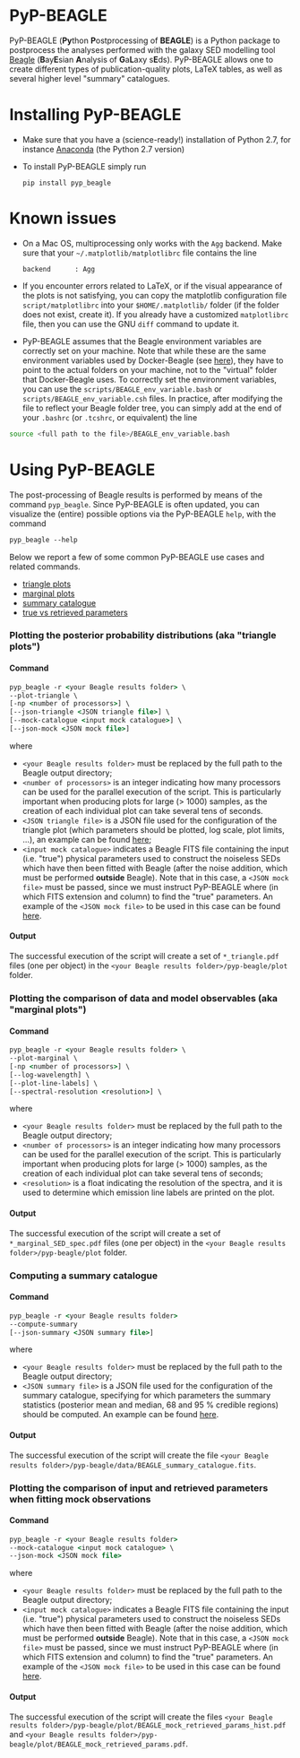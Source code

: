 # PyP-BEAGLE

PyP-BEAGLE (**Py**thon **P**ostprocessing of **BEAGLE**) is a Python package to postprocess the analyses performed with the galaxy SED modelling tool [Beagle](http://www.jacopochevallard.org/beagle/) (**B**ay**E**sian **A**nalysis of **G**a**L**axy s**E**ds). PyP-BEAGLE allows one to create different types of publication-quality plots, LaTeX tables, as well as several higher level "summary" catalogues.  

# Installing PyP-BEAGLE

* Make sure that you have a (science-ready!) installation of Python 2.7, for instance [Anaconda](https://www.continuum.io/downloads) (the Python 2.7 version)

* To install PyP-BEAGLE simply run
  ```
  pip install pyp_beagle
  ```

# Known issues

* On a Mac OS, multiprocessing only works with the ``Agg`` backend. Make sure that your ``~/.matplotlib/matplotlibrc`` file contains the line
  ```
  backend      : Agg
  ```

* If you encounter errors related to LaTeX, or if the visual appearance of the plots is not satisfying, you can copy the matplotlib configuration file ``script/matplotlibrc`` into your ``$HOME/.matplotlib/`` folder (if the folder does not exist, create it). If you already have a customized  ``matplotlibrc`` file, then you can use the GNU ``diff`` command to update it.

* PyP-BEAGLE assumes that the Beagle environment variables are correctly set on your machine. Note that while these are the same environment variables used by Docker-Beagle (see [here](https://github.com/jacopo-chevallard/BEAGLE-general/wiki#running-beagle)), they have to point to the actual folders on your machine, not to the "virtual" folder that Docker-Beagle uses. To correctly set the environment variables, you can use the ``scripts/BEAGLE_env_variable.bash`` or ``scripts/BEAGLE_env_variable.csh`` files. In practice, after modifying the file to reflect your Beagle folder tree, you can simply add at the end of your ``.bashrc`` (or ``.tcshrc``, or equivalent) the line
 ```bash
 source <full path to the file>/BEAGLE_env_variable.bash
 ```

# Using PyP-BEAGLE

The post-processing of Beagle results is performed by means of the command ``pyp_beagle``. Since PyP-BEAGLE is often updated, you can visualize the (entire) possible options via the PyP-BEAGLE ``help``, with the command
```csh
pyp_beagle --help
```

Below we report a few of some common PyP-BEAGLE use cases and related commands.

* [triangle plots](#plotting-the-posterior-probability-distributions-aka-triangle-plots)
* [marginal plots](#plotting-the-comparison-of-data-and-model-observables-aka-marginal-plots)
* [summary catalogue](#computing-a-summary-catalogue)
* [true vs retrieved parameters](#plotting-the-comparison-of-input-and-retrieved-parameters-when-fitting-mock-observations)

### Plotting the posterior probability distributions (aka "triangle plots")

#### Command

```csh
pyp_beagle -r <your Beagle results folder> \
--plot-triangle \
[-np <number of processors>] \
[--json-triangle <JSON triangle file>] \
[--mock-catalogue <input mock catalogue>] \
[--json-mock <JSON mock file>]
```

where
* ``<your Beagle results folder>`` must be replaced by the full path to the Beagle output directory;
* ``<number of processors>`` is an integer indicating how many processors can be used for the parallel execution of the script. This is particularly important when producing plots for large (> 1000) samples, as the creation of each individual plot can take several tens of seconds.
* ``<JSON triangle file>`` is a JSON file used for the configuration of the triangle plot (which parameters should be plotted, log scale, plot limits, ...), an example can be found [here](https://github.com/jacopo-chevallard/PyP-BEAGLE/blob/0996fd3c6b271e15452b7edee6627bc7fbc68675/PyP-BEAGLE/files/params_names.json);
* ``<input mock catalogue>`` indicates a Beagle FITS file containing the input (i.e. "true") physical parameters used to construct the noiseless SEDs which have then been fitted with Beagle (after the noise addition, which must be performed **outside** Beagle). Note that in this case, a ``<JSON mock file>`` must be passed, since we must instruct PyP-BEAGLE where (in which FITS extension and column) to find the "true" parameters. An example of the ``<JSON mock file>`` to be used in this case can be found [here](https://github.com/jacopo-chevallard/PyP-BEAGLE/blob/0996fd3c6b271e15452b7edee6627bc7fbc68675/PyP-BEAGLE/files/params_names_mock.json).


#### Output

The successful execution of the script will create a set of ``*_triangle.pdf`` files (one per object) in the ``<your Beagle results folder>/pyp-beagle/plot`` folder.


### Plotting the comparison of data and model observables (aka "marginal plots")

#### Command

```csh
pyp_beagle -r <your Beagle results folder> \
--plot-marginal \
[-np <number of processors>] \
[--log-wavelength] \
[--plot-line-labels] \
[--spectral-resolution <resolution>] \
```

where
* ``<your Beagle results folder>`` must be replaced by the full path to the Beagle output directory;
* ``<number of processors>`` is an integer indicating how many processors can be used for the parallel execution of the script. This is particularly important when producing plots for large (> 1000) samples, as the creation of each individual plot can take several tens of seconds;
* ``<resolution>`` is a float indicating the resolution of the spectra, and it is used to determine which emission line labels are printed on the plot.

#### Output

The successful execution of the script will create a set of ``*_marginal_SED_spec.pdf`` files (one per object) in the ``<your Beagle results folder>/pyp-beagle/plot`` folder.


### Computing a summary catalogue

#### Command

```csh
pyp_beagle -r <your Beagle results folder> 
--compute-summary
[--json-summary <JSON summary file>]
```

where
* ``<your Beagle results folder>`` must be replaced by the full path to the Beagle output directory;
* ``<JSON summary file>`` is a JSON file used for the configuration of the summary catalogue, specifying for which parameters the summary statistics (posterior mean and median, 68 and 95 % credible regions) should be computed. An example can be found [here](https://github.com/jacopo-chevallard/PyP-BEAGLE/blob/0996fd3c6b271e15452b7edee6627bc7fbc68675/PyP-BEAGLE/files/summary_config.json).

#### Output

The successful execution of the script will create the file ``<your Beagle results folder>/pyp-beagle/data/BEAGLE_summary_catalogue.fits``.

### Plotting the comparison of input and retrieved parameters when fitting mock observations

#### Command

```csh
pyp_beagle -r <your Beagle results folder> 
--mock-catalogue <input mock catalogue> \
--json-mock <JSON mock file>
```

where
* ``<your Beagle results folder>`` must be replaced by the full path to the Beagle output directory;
* ``<input mock catalogue>`` indicates a Beagle FITS file containing the input (i.e. "true") physical parameters used to construct the noiseless SEDs which have then been fitted with Beagle (after the noise addition, which must be performed **outside** Beagle). Note that in this case, a ``<JSON mock file>`` must be passed, since we must instruct PyP-BEAGLE where (in which FITS extension and column) to find the "true" parameters. An example of the ``<JSON mock file>`` to be used in this case can be found [here](https://github.com/jacopo-chevallard/PyP-BEAGLE/blob/0996fd3c6b271e15452b7edee6627bc7fbc68675/PyP-BEAGLE/files/params_names_mock.json).

#### Output

The successful execution of the script will create the files ``<your Beagle results folder>/pyp-beagle/plot/BEAGLE_mock_retrieved_params_hist.pdf`` and ``<your Beagle results folder>/pyp-beagle/plot/BEAGLE_mock_retrieved_params.pdf``.


